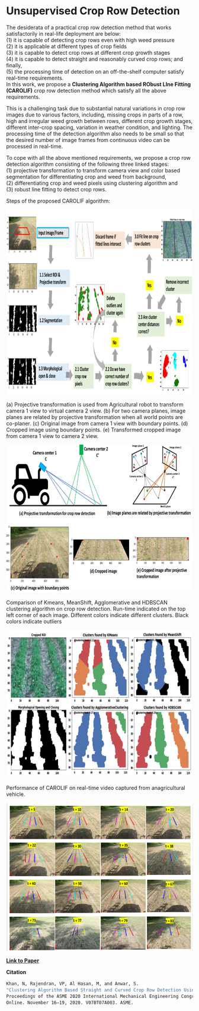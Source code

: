 # Unsupervised Crop Row Detection

The desiderata of a practical crop row detection method that works satisfactorily in real-life deployment are
below:  
(1) it is capable of detecting crop rows even with high weed pressure   
(2) it is applicable at different types of crop fields   
(3) it is capable to detect crop rows at different crop growth stages  
(4) it is capable to detect straight and reasonably curved crop rows; and finally,   
(5) the processing time of detection on an off-the-shelf computer satisfy real-time requirements.  
In this work, we propose a **Clustering Algorithm based RObust LIne Fitting (CAROLIF)** crop row detection method which satisfy all the above requirements. 

This is a challenging task due to substantial natural variations in crop row images due to various factors,  including, missing crops in parts of a row, high and irregular weed growth between rows, different crop growth stages, different inter-crop spacing, variation in weather condition, and lighting. The processing time of the detection algorithm also needs to be small so that the desired number of image frames from continuous video can be processed in real-time.  

To cope with all the above mentioned requirements, we propose a crop row detection algorithm consisting of the
following three linked stages:  
(1) projective transformation to transform camera view and color based segmentation for differentiating crop and weed from background,   
(2) differentiating crop and weed pixels using clustering algorithm and   
(3) robust line fitting to detect crop rows. 

Steps of the proposed CAROLIF algorithm:

<img src="https://github.com/sudokhan112/CAROLIF/blob/main/CAROLIF/1.png" width ="900" height="500">

(a) Projective transformation is used from Agricultural robot to transform camera 1 view to virtual camera 2 view. (b) For two camera planes, image planes are related by projective transformation when all world points are co-planer. (c) Original image from camera 1 view with boundary points. (d) Cropped image using boundary points. (e) Transformed cropped image from camera 1 view to camera 2 view.

<img src="https://github.com/sudokhan112/CAROLIF/blob/main/CAROLIF/2.png" width ="600" height="400">

Comparison of Kmeans, MeanShift, Agglomerative and HDBSCAN clustering algorithm on crop row detection. Run-time indicated on the top left corner of each image. Different colors indicate different clusters. Black colors indicate outliers

<img src="https://github.com/sudokhan112/CAROLIF/blob/main/CAROLIF/3.png" width ="600" height="400">

Performance of CAROLIF on real-time video captured from anagricultural vehicle.

<img src="https://github.com/sudokhan112/CAROLIF/blob/main/CAROLIF/4.png" width ="600" height="400">


**[Link to Paper](https://asmedigitalcollection.asme.org/IMECE/proceedings-abstract/IMECE2020/84553/V07BT07A003/1099261)**

**Citation**
```bash
Khan, N, Rajendran, VP, Al Hasan, M, and Anwar, S. 
"Clustering Algorithm Based Straight and Curved Crop Row Detection Using Color Based Segmentation." 
Proceedings of the ASME 2020 International Mechanical Engineering Congress and Exposition. Volume 7B: Dynamics, Vibration, and Control. Virtual, 
Online. November 16–19, 2020. V07BT07A003. ASME.
```
